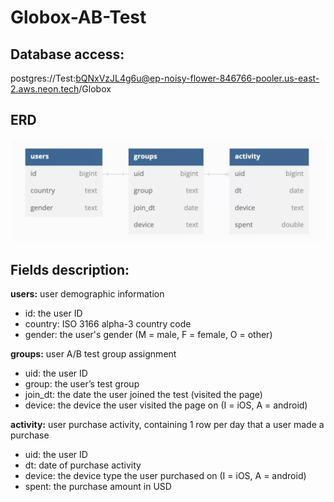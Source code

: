 # Globox-AB-Test

## Database access:

postgres://Test:bQNxVzJL4g6u@ep-noisy-flower-846766-pooler.us-east-2.aws.neon.tech/Globox

## ERD
![Alt text](ERD.png "ERD")

## Fields description:

**users:** user demographic information
 - id: the user ID
 - country: ISO 3166 alpha-3 country code
 - gender: the user's gender (M = male, F = female, O = other)

**groups:** user A/B test group assignment
 - uid: the user ID
 - group: the user’s test group
 - join_dt: the date the user joined the test (visited the page)
 - device: the device the user visited the page on (I = iOS, A = android)

**activity:** user purchase activity, containing 1 row per day that a user made a purchase
 - uid: the user ID
 - dt: date of purchase activity
 - device: the device type the user purchased on (I = iOS, A = android)
 - spent: the purchase amount in USD

